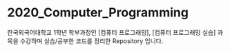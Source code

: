 # 2020_Computer_Programming
한국외국어대학교 1학년 학부과정인 [컴퓨터 프로그래밍], [컴퓨터 프로그래밍 실습] 과목을 수강하며 실습/공부한 코드를 정리한 Repository 입니다.
